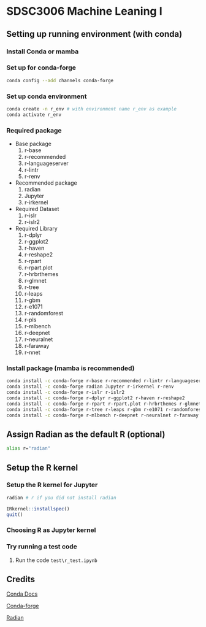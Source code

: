 # SDSC3006 Machine Leaning I

## Setting up running environment (with conda)

### Install Conda or mamba

### Set up for conda-forge

```bash
conda config --add channels conda-forge
```

### Set up conda environment

```bash
conda create -n r_env # with environment name r_env as example
conda activate r_env
```

### Required package

- Base package
  1. r-base
  2. r-recommended
  3. r-languageserver
  4. r-lintr
  5. r-renv
- Recommended package
  1. radian
  2. Jupyter
  3. r-irkernel
- Required Dataset
  1. r-islr
  2. r-islr2
- Required Library
  1. r-dplyr
  2. r-ggplot2
  3. r-haven
  4. r-reshape2
  5. r-rpart
  6. r-rpart.plot
  7. r-hrbrthemes
  8. r-glmnet
  9. r-tree
  10. r-leaps
  11. r-gbm
  12. r-e1071
  13. r-randomforest
  14. r-pls
  15. r-mlbench
  16. r-deepnet
  17. r-neuralnet
  18. r-faraway
  19. r-nnet

### Install package (mamba is recommended)

```bash
conda install -c conda-forge r-base r-recommended r-lintr r-languageserver 
conda install -c conda-forge radian Jupyter r-irkernel r-renv
conda install -c conda-forge r-islr r-islr2
conda install -c conda-forge r-dplyr r-ggplot2 r-haven r-reshape2 
conda install -c conda-forge r-rpart r-rpart.plot r-hrbrthemes r-glmnet 
conda install -c conda-forge r-tree r-leaps r-gbm r-e1071 r-randomforest r-pls
conda install -c conda-forge r-mlbench r-deepnet r-neuralnet r-faraway r-nnet
```

## Assign Radian as the default R (optional)

```bash
alias r="radian"
```

## Setup the R kernel

### Setup the R kernel for Jupyter

```bash
radian # r if you did not install radian
```

```R
IRkernel::installspec()
quit()
```

### Choosing R as Jupyter kernel

### Try running a test code

1. Run the code ```test\r_test.ipynb```

## Credits

[Conda Docs](https://docs.conda.io/projects/conda/en/latest/user-guide/install/index.html "Conda Docs")

[Conda-forge](https://conda-forge.org/docs/user/introduction.html "Conda-forge")

[Radian](https://github.com/randy3k/radian "Radian")
